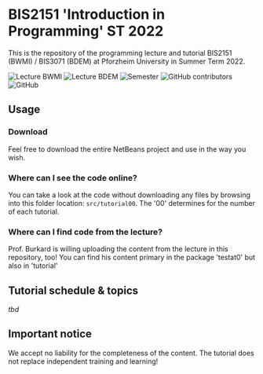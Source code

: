 # BIS2151 'Introduction in Programming' ST 2022

This is the repository of the programming lecture and tutorial BIS2151 (BWMI) / BIS3071 (BDEM) at Pforzheim University in Summer Term 2022.

<img alt="Lecture BWMI" src="https://img.shields.io/badge/BWMI-BIS2151-red?style=for-the-badge"> <img alt="Lecture BDEM" src="https://img.shields.io/badge/BDEM-BIS3071-red?style=for-the-badge"> <img alt="Semester" src="https://img.shields.io/badge/Semester-ST2022-yellow?style=for-the-badge"> <img alt="GitHub contributors" src="https://img.shields.io/github/contributors/ainzone/BIS2151-Programming?color=informational&style=for-the-badge"> <img alt="GitHub" src="https://img.shields.io/github/license/ainzone/BIS2151-Programming?style=for-the-badge"> 


## Usage

### Download
Feel free to download the entire NetBeans project and use in the way you wish. 
### Where can I see the code online?
You can take a look at the code without downloading any files by browsing into this folder location: `src/tutorial00`. The '00' determines for the number of each tutorial.
### Where can I find code from the lecture?
Prof. Burkard is willing uploading the content from the lecture in this repository, too! You can find his content primary in the package 'testat0' but also in 'tutorial' 

## Tutorial schedule & topics
_tbd_

## Important notice
We accept no liability for the completeness of the content. The tutorial does not replace independent training and learning!

